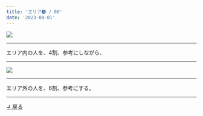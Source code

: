 ```yaml
---
title: 'エリア➌ / 00'
date: '2023-04-01'
---
```

![](/images/33_00.jpg)
***
エリア内の人を、4割、参考にしながら、
***
![](/images/33_00_.jpg)
***
エリア外の人を、6割、参考にする。
***
[ ↲ 戻る ](/posts/33)
